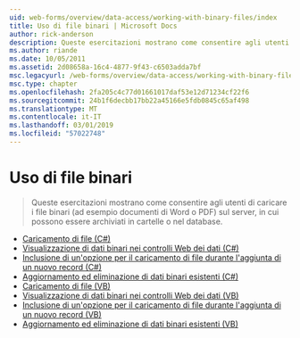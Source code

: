 ```yaml
---
uid: web-forms/overview/data-access/working-with-binary-files/index
title: Uso di file binari | Microsoft Docs
author: rick-anderson
description: Queste esercitazioni mostrano come consentire agli utenti di caricare i file binari (ad esempio documenti di Word o PDF) sul server, in cui possono essere archiviati in cartelle o nel database.
ms.author: riande
ms.date: 10/05/2011
ms.assetid: 2d08658a-16c4-4877-9f43-c6503adda7bf
msc.legacyurl: /web-forms/overview/data-access/working-with-binary-files
msc.type: chapter
ms.openlocfilehash: 2fa205c4c77d01661017daf53e12d71234cf22f6
ms.sourcegitcommit: 24b1f6decbb17bb22a45166e5fdb0845c65af498
ms.translationtype: MT
ms.contentlocale: it-IT
ms.lasthandoff: 03/01/2019
ms.locfileid: "57022748"
---
```

<a name="working-with-binary-files"></a>Uso di file binari
====================
> Queste esercitazioni mostrano come consentire agli utenti di caricare i file binari (ad esempio documenti di Word o PDF) sul server, in cui possono essere archiviati in cartelle o nel database.


- [Caricamento di file (C#)](uploading-files-cs.md)
- [Visualizzazione di dati binari nei controlli Web dei dati (C#)](displaying-binary-data-in-the-data-web-controls-cs.md)
- [Inclusione di un'opzione per il caricamento di file durante l'aggiunta di un nuovo record (C#)](including-a-file-upload-option-when-adding-a-new-record-cs.md)
- [Aggiornamento ed eliminazione di dati binari esistenti (C#)](updating-and-deleting-existing-binary-data-cs.md)
- [Caricamento di file (VB)](uploading-files-vb.md)
- [Visualizzazione di dati binari nei controlli Web dei dati (VB)](displaying-binary-data-in-the-data-web-controls-vb.md)
- [Inclusione di un'opzione per il caricamento di file durante l'aggiunta di un nuovo record (VB)](including-a-file-upload-option-when-adding-a-new-record-vb.md)
- [Aggiornamento ed eliminazione di dati binari esistenti (VB)](updating-and-deleting-existing-binary-data-vb.md)
